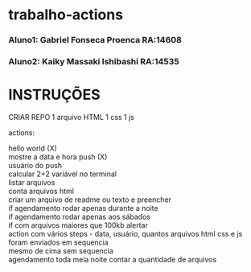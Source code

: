 # trabalho-actions
### Aluno1: Gabriel Fonseca Proenca RA:14608
### Aluno2: Kaiky Massaki Ishibashi RA:14535

# INSTRUÇÕES    
CRIAR REPO
1 arquivo HTML
1 css
1 js

actions: 

hello world (X) <br>
mostre a data e hora push (X)<br>
usuário do push <br>
calcular 2+2 variável no terminal <br>
listar arquivos <br>
conta arquivos html <br>
criar um arquivo de readme ou texto e preencher <br>
if agendamento rodar apenas durante a noite <br>
if agendamento rodar apenas aos sábados <br>
if com arquivos maiores que 100kb alertar <br>
action com vários steps - data, usuário, quantos arquivos html css e js foram enviados em sequencia <br>
mesmo de cima sem sequencia <br>
agendamento toda meia noite contar a quantidade de arquivos <br>

